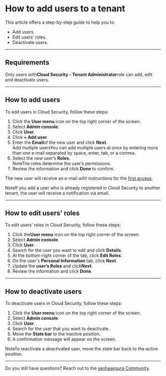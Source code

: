 # How to add users to a tenant

This article offers a step\-by\-step guide to help you to:

* Add users.
* Edit users' roles.
* Deactivate users.

---

## Requirements

Only users with**Cloud Security \- Tenant Administrator**role can add, edit and deactivate users.



---

## How to add users

To add users in Cloud Security, follow these steps:

1. Click the **User menu** icon on the top right corner of the screen.
2. Select **Admin console**.
3. Click **User**.
4. Click **\+ Add user**.
5. Enter the **Email**of the new user and click **Next**.  
Add multiple usersYou can add multiple users at once by entering more than one e\-mail separated by space, enter, tab, or a comma.
6. Select the new user’s **Roles**.  
NoteThe roles determine the user’s permissions.
7. Review the information and click **Done** to confirm.

The new user will receive an e\-mail with instructions for the [first access](/v3-32/docs/cloud-security-how-to-access-for-the-first-time). 

NoteIf you add a user who is already registered in Cloud Security to another tenant, the user will receive a notification via email.

  




---

## How to edit users' roles

To edit users' roles in Cloud Security, follow these steps:

1. Click the**User menu** icon on the top right corner of the screen.
2. Select **Admin console**.
3. Click **User**.
4. Search for the user you want to edit and click **Details**.
5. At the bottom\-right corner of the tab, click **Edit Roles**.
6. On the user's **Personal Information** tab, click **Next**.
7. Update the **user’s Roles** and click**Next**.
8. Review the information and click **Done**.



---

## How to deactivate users

To deactivate users in Cloud Security, follow these steps:

1. Click the **User menu** icon on the top right corner of the screen.
2. Select **Admin console**.
3. Click **User**.
4. Search for the user that you want to deactivate.
5. Move the **State bar** to the inactive position.
6. A confirmation message will appear on the screen.

NoteTo reactivate a deactivated user, move the state bar back to the active position.

---

Do you still have questions? Reach out to the [senhasegura Community](https://community.senhasegura.io/).

